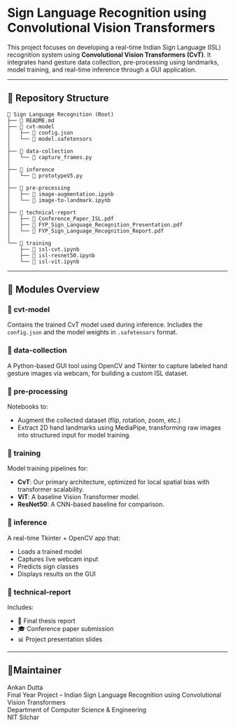 # Sign Language Recognition using Convolutional Vision Transformers

This project focuses on developing a real-time Indian Sign Language (ISL) recognition system using **Convolutional Vision Transformers (CvT)**. It integrates hand gesture data collection, pre-processing using landmarks, model training, and real-time inference through a GUI application.

---

## 📁 Repository Structure

```
📁 Sign Language Recognition (Root)
├── 📄 README.md
├── 📁 cvt-model
│   ├── 📄 config.json
│   └── 📄 model.safetensors
│
├── 📁 data-collection
│   └── 📄 capture_frames.py
│
├── 📁 inference
│   └── 📄 prototypeV5.py
│
├── 📁 pre-processing
│   ├── 📄 image-augmentation.ipynb
│   └── 📄 image-to-landmark.ipynb
│
├── 📁 technical-report
│   ├── 📄 Conference_Paper_ISL.pdf
│   ├── 📄 FYP_Sign_Language_Recognition_Presentation.pdf
│   └── 📄 FYP_Sign_Language_Recognition_Report.pdf
│
└── 📁 training
    ├── 📄 isl-cvt.ipynb
    ├── 📄 isl-resnet50.ipynb
    └── 📄 isl-vit.ipynb
```


---

## 🚀 Modules Overview

### 🔹 cvt-model
Contains the trained CvT model used during inference. Includes the `config.json` and the model weights in `.safetensors` format.

### 🔹 data-collection
A Python-based GUI tool using OpenCV and Tkinter to capture labeled hand gesture images via webcam, for building a custom ISL dataset.

### 🔹 pre-processing
Notebooks to:
- Augment the collected dataset (flip, rotation, zoom, etc.)
- Extract 2D hand landmarks using MediaPipe, transforming raw images into structured input for model training.

### 🔹 training
Model training pipelines for:
- **CvT**: Our primary architecture, optimized for local spatial bias with transformer scalability.
- **ViT**: A baseline Vision Transformer model.
- **ResNet50**: A CNN-based baseline for comparison.

### 🔹 inference
A real-time Tkinter + OpenCV app that:
- Loads a trained model
- Captures live webcam input
- Predicts sign classes
- Displays results on the GUI

### 🔹 technical-report
Includes:
- 📄 Final thesis report
- 🎓 Conference paper submission
- 📊 Project presentation slides
---

## 👥Maintainer
Ankan Dutta <br />
Final Year Project – Indian Sign Language Recognition using
Convolutional Vision Transformers <br />
Department of Computer Science & Engineering <br />
NIT Silchar